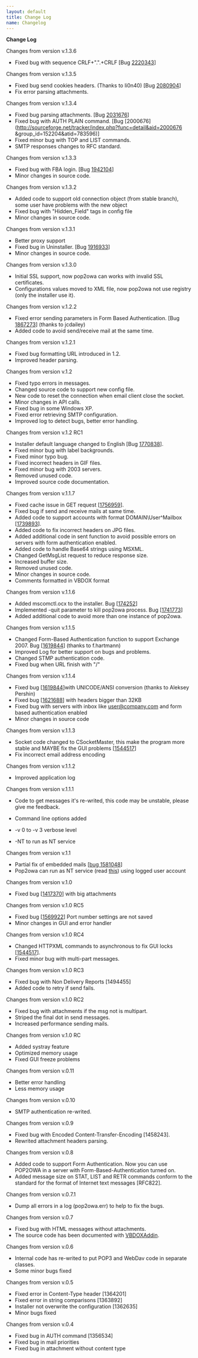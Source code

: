 ```yaml
---
layout: default
title: Change Log
name: Changelog
---
```


**Change Log**

Changes from version v.1.3.6  

*   Fixed bug with sequence CRLF+".".+CRLF [Bug [2220343](https://sourceforge.net/tracker2/?func=detail&aid=2220343&group_id=152204&atid=783596)]

Changes from version v.1.3.5  

*   Fixed bug send cookies headers. (Thanks to li0n40) [Bug [2080904](http://sourceforge.net/tracker/index.php?func=detail&aid=2080904group_id=152204&atid=783596)]
*   Fix error parsing attachments.

Changes from version v.1.3.4  

*   Fixed bug parsing attachments. [Bug [2031676](http://sourceforge.net/tracker/index.php?func=detail&aid=2031676&group_id=152204&atid=783596)]
*   Fixed bug with AUTH PLAIN command. [Bug [2000676](http://sourceforge.net/tracker/index.php?func=detail&aid=2000676 &group_id=152204&atid=783596)]
*   Fixed minor bug with TOP and LIST commands.
*   SMTP responses changes to RFC standard.

Changes from version v.1.3.3  

*   Fixed bug with FBA login. [Bug [1942104](http://sourceforge.net/tracker/index.php?func=detail&aid=1942104&group_id=152204&atid=783596)]
*   Minor changes in source code.

Changes from version v.1.3.2  

*   Added code to support old connection object (from stable branch), some user have problems with the new object
*   Fixed bug with "Hidden_Field" tags in config file
*   Minor changes in source code.

Changes from version v.1.3.1  

*   Better proxy support
*   Fixed bug in Uninstaller. [Bug [1916933](http://sourceforge.net/tracker/index.php?func=detail&aid=1916933&group_id=152204&atid=783596)]
*   Minor changes in source code.

Changes from version v.1.3.0  

*   Initial SSL support, now pop2owa can works with invalid SSL certificates.
*   Configurations values moved to XML file, now pop2owa not use registry (only the installer use it).

Changes from version v.1.2.2  

*   Fixed error sending parameters in Form Based Authentication. [Bug [1867273](http://sourceforge.net/tracker/index.php?func=detail&aid=1867273&group_id=152204&atid=783596)] (thanks to jcdailey)
*   Added code to avoid send/receive mail at the same time.

Changes from version v.1.2.1  

*   Fixed bug formatting URL introduced in 1.2.
*   Improved header parsing.

Changes from version v.1.2  

*   Fixed typo errors in messages.
*   Changed source code to support new config file.
*   New code to reset the connection when email client close the socket.
*   Minor changes in API calls.
*   Fixed bug in some Windows XP.
*   Fixed error retrieving SMTP configuration.
*   Improved log to detect bugs, better error handling.

Changes from version v.1.2 RC1  

*   Installer default language changed to English [Bug [1770838](http://sourceforge.net/tracker/index.php?func=detail&aid=1770838&group_id=152204&atid=783596)].
*   Fixed minor bug with label backgrounds.
*   Fixed minor typo bug.
*   Fixed incorrect headers in GIF files.
*   Fixed minor bug with 2003 servers.
*   Removed unused code.
*   Improved source code documentation.

Changes from version v.1.1.7  

*   Fixed cache issue in GET request [[1756959](http://sourceforge.net/tracker/index.php?func=detail&aid=1756959&group_id=152204&atid=783596)].
*   Fixed bug if send and receive mails at same time.
*   Added code to support accounts with format DOMAIN\User^Mailbox [[1739893](http://sourceforge.net/tracker/index.php?func=detail&aid=1739893&group_id=152204&atid=783596)].
*   Added code to fix incorrect headers on JPG files.
*   Added additional code in sent function to avoid possible errors on servers with form authentication enabled.
*   Added code to handle Base64 strings using MSXML.
*   Changed GetMsgList request to reduce response size.
*   Increased buffer size.
*   Removed unused code.
*   Minor changes in source code.
*   Comments formatted in VBDOX format

Changes from version v.1.1.6  

*   Added mscomctl.ocx to the installer. Bug [[174252](http://sourceforge.net/tracker/index.php?func=detail&aid=174252&group_id=152204&atid=783596)]
*   Implemented -quit parameter to kill pop2owa process. Bug [[1741773](http://sourceforge.net/tracker/index.php?func=detail&aid=1741773&group_id=152204&atid=783596)]
*   Added additional code to avoid more than one instance of pop2owa.

Changes from version v.1.1.5  

*   Changed Form-Based Authentication function to support Exchange 2007\. Bug [[1619844](http://sourceforge.net/tracker/index.php?func=detail&aid=1741769&group_id=152204&atid=783596)] (thanks to f.hartmann)
*   Improved Log for better support on bugs and problems.
*   Changed STMP authentication code.
*   Fixed bug when URL finish with "/"

Changes from version v.1.1.4  

*   Fixed bug [[1619844](http://sourceforge.net/tracker/index.php?func=detail&aid=1619844&group_id=152204&atid=783596)]with UNICODE/ANSI conversion (thanks to Aleksey Pershin)
*   Fixed bug [[1621688](http://sourceforge.net/tracker/index.php?func=detail&aid=1621688&group_id=152204&atid=783596)] with headers bigger than 32KB
*   Fixed bug with servers with inbox like user@company.com and form based authentication enabled
*   Minor changes in source code

Changes from version v.1.1.3  

*   Socket code changed to CSocketMaster, this make the program more stable and MAYBE fix the GUI problems [[1544517](http://sourceforge.net/tracker/index.php?func=detail&aid=1544517&group_id=152204&atid=783596)]
*   Fix incorrect email address encoding

Changes from version v.1.1.2  

*   Improved application log

Changes from version v.1.1.1  

*   Code to get messages it's re-writed, this code may be unstable, please give me feedback.
*   Command line options added

*   -v 0 to -v 3 verbose level
*   -NT to run as NT service

Changes from version v.1.1  

*   Partial fix of embedded mails [[bug 1581048](http://sourceforge.net/tracker/index.php?func=detail&aid=1581048&group_id=152204&atid=783596)]
*   Pop2owa can run as NT service (read [this](http://support.microsoft.com/kb/q137890/)) using logged user account

Changes from version v.1.0  

*   Fixed bug [[1417370](http://sourceforge.net/tracker/index.php?func=detail&aid=1417370&group_id=152204&atid=783596)] with big attachments

Changes from version v.1.0 RC5  

*   Fixed bug [[1569922](http://sourceforge.net/tracker/index.php?func=detail&aid=1569922&group_id=152204&atid=783596)] Port number settings are not saved
*   Minor changes in GUI and error handler

Changes from version v.1.0 RC4  

*   Changed HTTPXML commands to asynchronous to fix GUI locks [[1544517](http://sourceforge.net/tracker/index.php?func=detail&aid=1544517&group_id=152204&atid=783596)].
*   Fixed minor bug with multi-part messages.

Changes from version v.1.0 RC3  

*   Fixed bug with Non Delivery Reports [1494455]
*   Added code to retry if send fails.

Changes from version v.1.0 RC2  

*   Fixed bug with attachments if the msg not is multipart.
*   Striped the final dot in send messages.
*   Increased performance sending mails.

Changes from version v.1.0 RC  

*   Added systray feature
*   Optimized memory usage
*   Fixed GUI freeze problems

Changes from version v.0.11  

*   Better error handling
*   Less memory usage

Changes from version v.0.10  

*   SMTP authentication re-writed.

Changes from version v.0.9  

*   Fixed bug with Encoded Content-Transfer-Encoding [1458243].
*   Rewrited attachment headers parsing.

Changes from version v.0.8  

*   Added code to support Form Authentication. Now you can use POP2OWA in a server with Form-Based-Authentication turned on.
*   Added message size on STAT, LIST and RETR commands conform to the standard for the format of Internet text messages [RFC822].

Changes from version v.0.7.1  

*   Dump all errors in a log (pop2owa.err) to help to fix the bugs.

Changes from version v.0.7  

*   Fixed bug with HTML messages without attachments.
*   The source code has been documented with [VBDOXAddin](http://sourceforge.net/projects/vbdoxaddin).

Changes from version v.0.6  

*   Internal code has re-writed to put POP3 and WebDav code in separate classes.
*   Some minor bugs fixed

Changes from version v.0.5  

*   Fixed error in Content-Type header [1364201]
*   Fixed error in string comparisons [1363892]
*   Installer not overwrite the configuration [1362635]
*   Minor bugs fixed

Changes from version v.0.4  

*   Fixed bug in AUTH command [1356534]
*   Fixed bug in mail priorities
*   Fixed bug in attachment without content type
